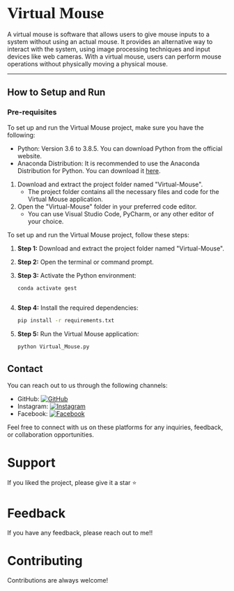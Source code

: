 # <span style="font-family:Papyrus; font-size:36px;">Virtual Mouse</span>

A virtual mouse is software that allows users to give mouse inputs to a system without using an actual mouse. It provides an alternative way to interact with the system, using image processing techniques and input devices like web cameras. With a virtual mouse, users can perform mouse operations without physically moving a physical mouse.

---

## How to Setup and Run

### Pre-requisites

To set up and run the Virtual Mouse project, make sure you have the following:

- Python: Version 3.6 to 3.8.5. You can download Python from the official website.
- Anaconda Distribution: It is recommended to use the Anaconda Distribution for Python. You can download it [here](https://www.anaconda.com/products/individual).

1. Download and extract the project folder named "Virtual-Mouse".
   - The project folder contains all the necessary files and code for the Virtual Mouse application.
2. Open the "Virtual-Mouse" folder in your preferred code editor.
   - You can use Visual Studio Code, PyCharm, or any other editor of your choice.

To set up and run the Virtual Mouse project, follow these steps:

1. **Step 1:** Download and extract the project folder named "Virtual-Mouse".

2. **Step 2:** Open the terminal or command prompt.

3. **Step 3:** Activate the Python environment:
   ```bash
   conda activate gest
  
4. **Step 4:** Install the required dependencies:
   ```bash
   pip install -r requirements.txt

5. **Step 5:** Run the Virtual Mouse application:
   ```bash
   python Virtual_Mouse.py

## Contact

You can reach out to us through the following channels:

- GitHub: [![GitHub](https://img.shields.io/badge/GitHub-Xavi007-black?style=flat&logo=github)](https://github.com/Xavi007)
- Instagram: [![Instagram](https://img.shields.io/badge/Instagram-@xavierdias07-c13584?style=flat&logo=instagram)](https://www.instagram.com/xavierdias07/)
- Facebook: [![Facebook](https://img.shields.io/badge/Facebook-Xavier%20Dias-3b5998?style=flat&logo=facebook)](https://www.facebook.com/profile.php?id=100017097121241)

Feel free to connect with us on these platforms for any inquiries, feedback, or collaboration opportunities.



# Support 
If you liked the project, please give it a star ⭐

# Feedback 
If you have any feedback, please reach out to me!!

# Contributing 
Contributions are always welcome!

